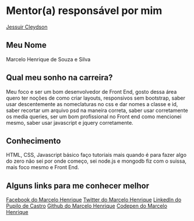 # Mentor(a) responsável por mim

[Jessuir Cleydson](/profiles/mentors/profiles/jessuir_cleydson.md)

## Meu Nome

Marcelo Henrique de Souza e Silva

## Qual meu sonho na carreira?

Meu foco e ser um bom desenvolvedor de Front End, gosto dessa área quero ter noções de como criar layouts, responsivos sem bootstrap, saber usar descentemente as nomeclaturas no css e dar nomes a classe e id, saber recortar um arquivo psd na maneira correta, saber usar corretamente os media queries, ser um bom profissional no Front end como mencionei mesmo, saber usar javascript e jquery corretamente.

## Conhecimento

HTML, CSS, Javascript básico faço tutoriais mais quando é para fazer algo do zero não sei por onde começo, sei node.js e mongodb fiz com o suissa, mais foco mesmo e Front End.

## Alguns links para me conhecer melhor

[Facebook do Marcelo Henrique](https://www.facebook.com/maassilva)
[Twitter do Marcelo Henrique](https://twitter.com/marcelossilva)
[LinkedIn do Pupilo de Castro](https://www.linkedin.com/in/cvmarcelosilva)
[Github do Marcelo Henrique](https://github.com/Marcelosilva10)
[Codepen do Marcelo Henrique](https://codepen.io/marcelossilva)
```
